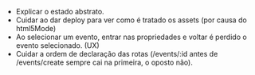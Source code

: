 * Explicar o estado abstrato.
* Cuidar ao dar deploy para ver como é tratado os assets (por causa do html5Mode)
* Ao selecionar um evento, entrar nas propriedades e voltar é perdido o evento selecionado. (UX)
* Cuidar a ordem de declaração das rotas (/events/:id antes de /events/create sempre cai na primeira, o oposto não).